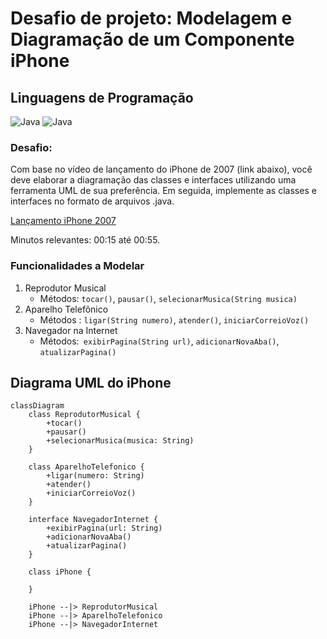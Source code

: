 # Desafio de projeto: Modelagem e Diagramação de um Componente iPhone


## Linguagens de Programação
![Java](https://img.shields.io/badge/java-%23ED8B00.svg?style=for-the-badge&logo=openjdk&logoColor=white)
![Java](https://img.shields.io/static/v1?label=&message=UML&color=FABD14&logo=uml&logoColor=FFFFFF)

### Desafio: 
Com base no vídeo de lançamento do iPhone de 2007 (link abaixo), você deve elaborar a diagramação das classes e interfaces utilizando uma ferramenta UML de sua preferência. Em seguida, implemente as classes e interfaces no formato de arquivos .java.

[Lançamento iPhone 2007](https://www.youtube.com/watch?v=9ou608QQRq8)

Minutos relevantes: 00:15 até 00:55.

### Funcionalidades a Modelar
1. Reprodutor Musical
   - Métodos: `tocar()`, `pausar()`, `selecionarMusica(String musica)`
2. Aparelho Telefônico
    - Métodos : `ligar(String numero)`, `atender()`, `iniciarCorreioVoz()`
3. Navegador na Internet
    - Métodos:` exibirPagina(String url)`, `adicionarNovaAba()`, `atualizarPagina()`

## Diagrama UML do iPhone

```mermaid
classDiagram
    class ReprodutorMusical {
        +tocar()
        +pausar()
        +selecionarMusica(musica: String)
    }

    class AparelhoTelefonico {
        +ligar(numero: String)
        +atender()
        +iniciarCorreioVoz()
    }

    interface NavegadorInternet {
        +exibirPagina(url: String)
        +adicionarNovaAba()
        +atualizarPagina()
    }

    class iPhone {
        
    }

    iPhone --|> ReprodutorMusical
    iPhone --|> AparelhoTelefonico
    iPhone --|> NavegadorInternet